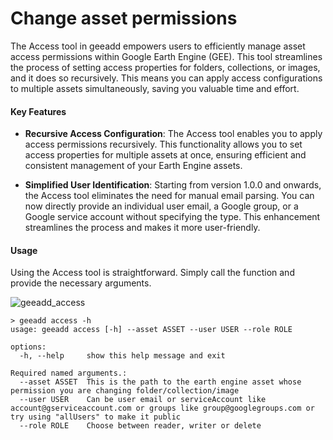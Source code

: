 # Change asset permissions

The Access tool in geeadd empowers users to efficiently manage asset access permissions within Google Earth Engine (GEE). This tool streamlines the process of setting access properties for folders, collections, or images, and it does so recursively. This means you can apply access configurations to multiple assets simultaneously, saving you valuable time and effort.

#### Key Features

- **Recursive Access Configuration**: The Access tool enables you to apply access permissions recursively. This functionality allows you to set access properties for multiple assets at once, ensuring efficient and consistent management of your Earth Engine assets.

- **Simplified User Identification**: Starting from version 1.0.0 and onwards, the Access tool eliminates the need for manual email parsing. You can now directly provide an individual user email, a Google group, or a Google service account without specifying the type. This enhancement streamlines the process and makes it more user-friendly.

#### Usage
Using the Access tool is straightforward. Simply call the function and provide the necessary arguments.

![geeadd_access](https://github.com/samapriya/gee_asset_manager_addon/assets/6677629/54954596-4583-4b56-a9ac-54b33fef8631)

```
> geeadd access -h
usage: geeadd access [-h] --asset ASSET --user USER --role ROLE

options:
  -h, --help     show this help message and exit

Required named arguments.:
  --asset ASSET  This is the path to the earth engine asset whose permission you are changing folder/collection/image
  --user USER    Can be user email or serviceAccount like account@gserviceaccount.com or groups like group@googlegroups.com or try using "allUsers" to make it public
  --role ROLE    Choose between reader, writer or delete
```
